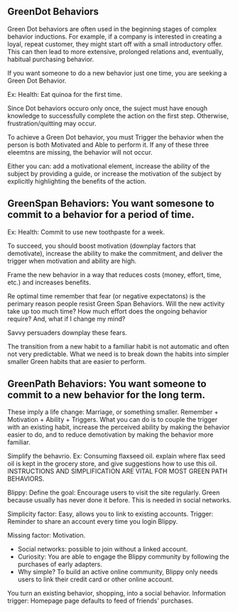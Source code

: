 ## GreenDot Behaviors

Green Dot behaviors are often used in the beginning stages of complex behavior inductions. For example, if a company is interested in creating a loyal, repeat customer, they might start off with a small introductory offer. This can then lead to more extensive, prolonged relations and, eventually, habitual purchasing behavior.

If you want someone to do a new behavior just one time, you are seeking a Green Dot Behavior.

Ex: Health: Eat quinoa for the first time.

Since Dot behaviors occuro only once, the suject must have enough knowledge to successfully complete the action on the first step. Otherwise, frustration/quitting may occur.

To achieve a Green Dot behavior, you must Trigger the behavior when the person is both Motivated and Able to perform it. If any of these three eleemtns are missing, the behavior will not occur.

Either you can: add a motivational element, increase the ability of the subject by providing a guide, or increase the motivation of the subject by explicitly highlighting the benefits of the action.

## GreenSpan Behaviors: You want somesone to commit to a behavior for a period of time.

Ex: Health: Commit to use new toothpaste for a week.

To succeed, you should boost motivation (downplay factors that demotivate), increase the ability to make the commitment, and deliver the trigger when motivation and ability are high.

Frame the new behavior in a way that reduces costs (money, effort, time, etc.) and increases benefits.

Re optimal time remember that fear (or negative expectatons) is the perimary reason people resist Green Span Behaviors. Will the new activity take up too much time? How much effort does the ongoing behavior require? And, what if I change my mind?

Savvy persuaders downplay these fears. 

The transition from a new habit to a familiar habit is not automatic and often not very predictable. What we need is to break down the habits into simpler smaller Green habits that are easier to perform.

## GreenPath Behaviors: You want someone to commit to a new behavior for the long term.

These imply a life change: Marriage, or something smaller. Remember + Motivation + Ability + Triggers. What you can do is to couple the trigger with an existing habit, increase the perceived ability by making the behavior easier to do, and to reduce demotivation by making the behavior more familiar.

Simplify the behavrio. Ex: Consuming flaxseed oil. explain where flax seed oil is kept in the grocery store, and give suggestions how to use this oil. INSTRUCTIONS AND SIMPLIFICATION ARE VITAL FOR MOST GREEN PATH BEHAVIORS.




Blippy: Define the goal: Encourage users to visit the site regularly. Green because usually has never done it before. This is needed in social networks.

Simplicity factor: Easy, allows you to link to existing accounts. Trigger: Reminder to share an account every time you login Blippy.

Missing factor: Motivation.

- Social networks: possible to join without a linked account.
- Curiosity: You are able to engage the Blippy community by following the purchases of early adapters.
- Why simple? To build an active online community, Blippy only needs users to link their credit card or other online account.

You turn an existing behavior, shopping, into a social behavior. Information trigger: Homepage page defaults to feed of friends' purchases.





























